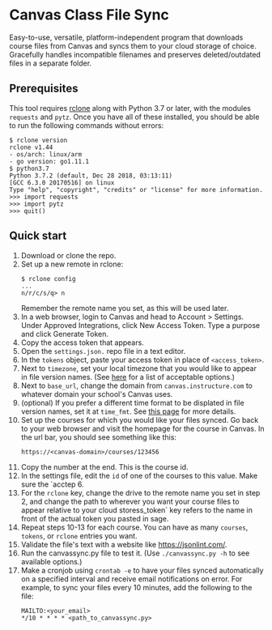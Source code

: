 # Canvas Class File Sync

Easy-to-use, versatile, platform-independent program that downloads course files from Canvas and syncs them to your cloud storage of choice. Gracefully handles incompatible filenames and preserves deleted/outdated files in a separate folder.

## Prerequisites
This tool requires [rclone](https://rclone.org/downloads/) along with Python 3.7 or later, with the modules `requests` and `pytz`.
Once you have all of these installed, you should be able to run the following commands without errors:
```
$ rclone version
rclone v1.44
- os/arch: linux/arm
- go version: go1.11.1
$ python3.7
Python 3.7.2 (default, Dec 28 2018, 03:13:11) 
[GCC 6.3.0 20170516] on linux
Type "help", "copyright", "credits" or "license" for more information.
>>> import requests
>>> import pytz
>>> quit()
```

## Quick start
1. Download or clone the repo.
2. Set up a new remote in rclone:
   ```
   $ rclone config
   ...
   n/r/c/s/q> n
   ```
   Remember the remote name you set, as this will be used later.
3. In a web browser, login to Canvas and head to Account > Settings. Under Approved Integrations, click New Access Token. Type a purpose and click Generate Token.
4. Copy the access token that appears.
5. Open the `settings.json.` repo file in a text editor.
6. In the `tokens` object, paste your access token in place of `<access_token>`.
7. Next to `timezone`, set your local timezone that you would like to appear in file version names. (See [here](https://stackoverflow.com/questions/13866926/is-there-a-list-of-pytz-timezones) for a list of acceptable options.)
8. Next to `base_url`, change the domain from ```canvas.instructure.com``` to whatever domain your school's Canvas uses.
9. (optional) If you prefer a different time format to be displated in file version names, set it at `time_fmt`. See [this page](https://docs.python.org/3/library/datetime.html#strftime-and-strptime-behavior) for more details.
10. Set up the courses for which you would like your files synced. Go back to your web browser and visit the homepage for the course in Canvas. In the url bar, you should see something like this:
    ```
    https://<canvas-domain>/courses/123456
    ```
11. Copy the number at the end. This is the course id.
12. In the settings file, edit the `id` of one of the courses to this value. Make sure the `acctep 6.
13. For the `rclone` key, change the drive to the remote name you set in step 2, and change the path to wherever you want your course files to appear relative to your cloud storess_token` key refers to the name in front of the actual token you pasted in sage.
14. Repeat steps 10-13 for each course. You can have as many `courses`, `tokens`, or `rclone` entries you want.
15. Validate the file's text with a website like https://jsonlint.com/.
16. Run the canvassync.py file to test it. (Use ```./canvassync.py -h``` to see available options.)
17. Make a cronjob using ```crontab -e``` to have your files synced automatically on a specified interval and receive email notifications on error. For example, to sync your files every 10 minutes, add the following to the file:
    ```
    MAILTO:<your_email>
    */10 * * * * <path_to_canvassync.py>
    ```
